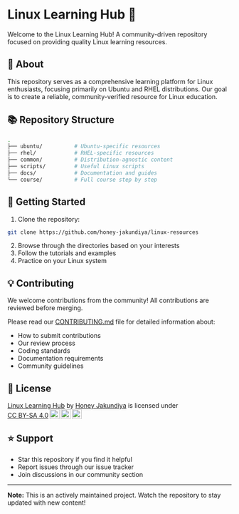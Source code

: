# Linux Learning Hub 🐧

Welcome to the Linux Learning Hub! A community-driven repository focused on providing quality Linux learning resources.

## 🎯 About
This repository serves as a comprehensive learning platform for Linux enthusiasts, focusing primarily on Ubuntu and RHEL distributions. Our goal is to create a reliable, community-verified resource for Linux education.

## 📚 Repository Structure

```bash
.
├── ubuntu/          # Ubuntu-specific resources
├── rhel/            # RHEL-specific resources
├── common/          # Distribution-agnostic content
├── scripts/         # Useful Linux scripts
├── docs/            # Documentation and guides
└── course/          # Full course step by step

```
## 🚀 Getting Started
1. Clone the repository:
```bash
git clone https://github.com/honey-jakundiya/linux-resources
```
2. Browse through the directories based on your interests
3. Follow the tutorials and examples
4. Practice on your Linux system


## 💡 Contributing
We welcome contributions from the community! All contributions are reviewed before merging.

Please read our [CONTRIBUTING.md](CONTRIBUTING.md) file for detailed information about:
- How to submit contributions
- Our review process
- Coding standards
- Documentation requirements
- Community guidelines

## 📝 License
<p xmlns:cc="http://creativecommons.org/ns#" xmlns:dct="http://purl.org/dc/terms/"><a property="dct:title" rel="cc:attributionURL" href="https://github.com/honey-jakundiya/linux-resources">Linux Learning Hub</a> by <a rel="cc:attributionURL dct:creator" property="cc:attributionName" href="https://github.com/honey-jakundiya">Honey Jakundiya</a> is licensed under <a href="https://creativecommons.org/licenses/by-sa/4.0/?ref=chooser-v1" target="_blank" rel="license noopener noreferrer" style="display:inline-block;">CC BY-SA 4.0<img style="height:22px!important;margin-left:3px;vertical-align:text-bottom;" src="https://mirrors.creativecommons.org/presskit/icons/cc.svg?ref=chooser-v1" alt=""><img style="height:22px!important;margin-left:3px;vertical-align:text-bottom;" src="https://mirrors.creativecommons.org/presskit/icons/by.svg?ref=chooser-v1" alt=""><img style="height:22px!important;margin-left:3px;vertical-align:text-bottom;" src="https://mirrors.creativecommons.org/presskit/icons/sa.svg?ref=chooser-v1" alt=""></a></p> 

## ⭐ Support
- Star this repository if you find it helpful
- Report issues through our issue tracker
- Join discussions in our community section


---
**Note:** This is an actively maintained project. Watch the repository to stay updated with new content!
